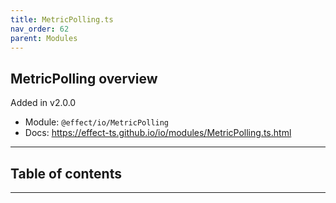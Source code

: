 ```yaml
---
title: MetricPolling.ts
nav_order: 62
parent: Modules
---
```


## MetricPolling overview

Added in v2.0.0

- Module: `@effect/io/MetricPolling`
- Docs: https://effect-ts.github.io/io/modules/MetricPolling.ts.html

---

<h2 class="text-delta">Table of contents</h2>

---
